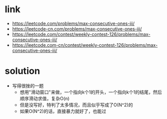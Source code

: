 # link
- https://leetcode.com/problems/max-consecutive-ones-iii/
- https://leetcode-cn.com/problems/max-consecutive-ones-iii/
- https://leetcode.com/contest/weekly-contest-126/problems/max-consecutive-ones-iii/
- https://leetcode.com-cn/contest/weekly-contest-126/problems/max-consecutive-ones-iii/

# solution
- 写得很挫的一题
    - 想用"滑动窗口"来做，一个指向k个1的开头，一个指向k个1的结尾，然后顺序滑动求值，复杂O(n)
    - 但是没写好，特判了太多情况，而且似乎写成了O(N^2)的
    - 如果O(N^2)的话，直接暴力就好了，也能过
